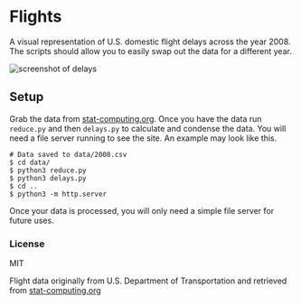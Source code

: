 # Flights

A visual representation of U.S. domestic flight delays across the year 2008. The scripts should allow you to easily swap out the data for a different year.

![screenshot of delays](https://cloud.githubusercontent.com/assets/9451227/11758676/59f040fe-a02b-11e5-976c-8eb4f355bc23.png)

## Setup

Grab the data from [stat-computing.org](http://stat-computing.org/dataexpo/2009/the-data.html). Once you have the data run `reduce.py` and then `delays.py` to calculate and condense the data. You will need a file server running to see the site. An example may look like this.

```
# Data saved to data/2008.csv
$ cd data/
$ python3 reduce.py
$ python3 delays.py
$ cd ..
$ python3 -m http.server
```
 Once your data is processed, you will only need a simple file server for future uses.

### License
MIT

Flight data originally from U.S. Department of Transportation and retrieved from [stat-computing.org](http://stat-computing.org/dataexpo/2009/the-data.html)
